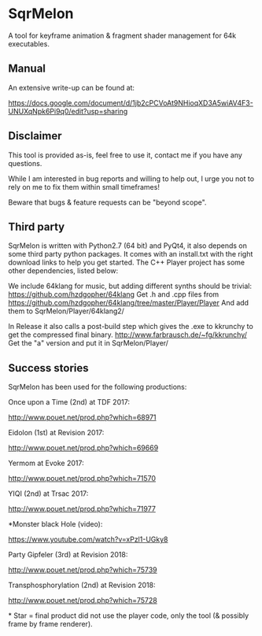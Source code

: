 # SqrMelon
A tool for keyframe animation & fragment shader management for 64k executables.

## Manual
An extensive write-up can be found at:

https://docs.google.com/document/d/1jb2cPCVoAt9NHioqXD3A5wiAV4F3-UNUXqNpk6Pi9q0/edit?usp=sharing

## Disclaimer
This tool is provided as-is, feel free to use it, contact me if you have any questions. 

While I am interested in bug reports and willing to help out, I urge you not to rely on me to fix them within small timeframes!

Beware that bugs & feature requests can be "beyond scope".

## Third party
SqrMelon is written with Python2.7 (64 bit) and PyQt4, it also depends on some third party python packages.
It comes with an install.txt with the right download links to help you get started.
The C++ Player project has some other dependencies, listed below:

We include 64klang for music, but adding different synths should be trivial:
https://github.com/hzdgopher/64klang
Get .h and .cpp files from
https://github.com/hzdgopher/64klang/tree/master/Player/Player
And add them to SqrMelon/Player/64klang2/

In Release it also calls a post-build step which gives the .exe to kkrunchy to get the compressed final binary.
http://www.farbrausch.de/~fg/kkrunchy/
Get the "a" version and put it in SqrMelon/Player/

## Success stories
SqrMelon has been used for the following productions:

Once upon a Time (2nd) at TDF 2017:

http://www.pouet.net/prod.php?which=68971

Eidolon (1st) at Revision 2017:

http://www.pouet.net/prod.php?which=69669

Yermom at Evoke 2017:

http://www.pouet.net/prod.php?which=71570

YIQI (2nd) at Trsac 2017:

http://www.pouet.net/prod.php?which=71977

\*Monster black Hole (video):

https://www.youtube.com/watch?v=xPzl1-UGky8

Party Gipfeler (3rd) at Revision 2018:

http://www.pouet.net/prod.php?which=75739

Transphosphorylation (2nd) at Revision 2018:

http://www.pouet.net/prod.php?which=75728


\* Star = final product did not use the player code, only the tool (& possibly frame by frame renderer).
